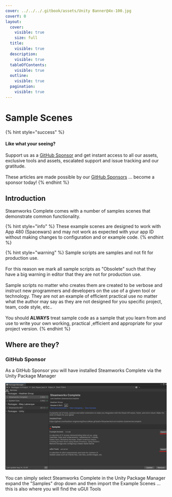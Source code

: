 ```yaml
---
cover: ../../../.gitbook/assets/Unity Banner@4x-100.jpg
coverY: 0
layout:
  cover:
    visible: true
    size: full
  title:
    visible: true
  description:
    visible: true
  tableOfContents:
    visible: true
  outline:
    visible: true
  pagination:
    visible: true
---
```


# Sample Scenes

{% hint style="success" %}
#### Like what your seeing?

Support us as a [GitHub Sponsor](../../../become-a-sponsor/) and get instant access to all our assets, exclusive tools and assets, escalated support and issue tracking and our gratitude.\
\
These articles are made possible by our [GitHub Sponsors](../../../become-a-sponsor/) ... become a sponsor today!
{% endhint %}

## Introduction

Steamworks Complete comes with a number of samples scenes that demonstrate common functionality.

{% hint style="info" %}
These example scenes are designed to work with App 480 (Spacewars) and may not work as expected with your app ID without making changes to configuration and or example code.
{% endhint %}

{% hint style="warning" %}
Sample scripts are samples and not fit for production use.\
\
For this reason we mark all sample scripts as "Obsolete" such that they have a big warning in editor that they are not for production use.\
\
Sample scripts no matter who creates them are created to be verbose and instruct new programmers and developers on the use of a given tool or technology. They are not an example of efficient practical use no matter what the author may say as they are not designed for you specific project, team, code style, etc.. \
\
You should **ALWAYS** treat sample code as a sample that you learn from and use to write your own working, practical ,efficient and appropriate for your project version.&#x20;
{% endhint %}

## Where are they?

### GitHub Sponsor

As a GitHub Sponsor you will have installed Steamworks Complete via the Unity Package Manager

![](<../../../.gitbook/assets/image (2) (3).png>)

You can simply select Steamworks Complete in the Unity Package Manager expand the "Samples" drop down and then import the Example Scenes ... this is also where you will find the uGUI Tools
